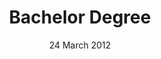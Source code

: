 ---
title: Bachelor Degree
description: I got my Bachelor Degree in Computer Science at the University of Udine with a thesis on the automatic constrained camera control in a 3D environment.
date: 24 March 2012
category: education
layout: page
published: true
---